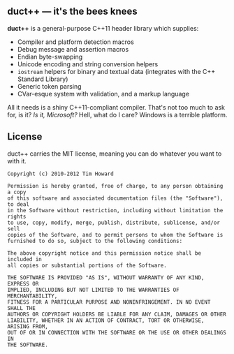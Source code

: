 
## duct++ — it's the bees knees

**duct++** is a general-purpose C++11 header library which supplies:

* Compiler and platform detection macros
* Debug message and assertion macros
* Endian byte-swapping
* Unicode encoding and string conversion helpers
* `iostream` helpers for binary and textual data (integrates with the C++ Standard Library)
* Generic token parsing
* CVar-esque system with validation, and a markup language

All it needs is a shiny C++11-compliant compiler. That's not too much to ask for, is it? *Is it, Microsoft?* Hell, what do I care? Windows is a terrible platform.

## License

duct++ carries the MIT license, meaning you can do whatever you want to with it.

```
Copyright (c) 2010-2012 Tim Howard

Permission is hereby granted, free of charge, to any person obtaining a copy
of this software and associated documentation files (the "Software"), to deal
in the Software without restriction, including without limitation the rights
to use, copy, modify, merge, publish, distribute, sublicense, and/or sell
copies of the Software, and to permit persons to whom the Software is
furnished to do so, subject to the following conditions:

The above copyright notice and this permission notice shall be included in
all copies or substantial portions of the Software.

THE SOFTWARE IS PROVIDED "AS IS", WITHOUT WARRANTY OF ANY KIND, EXPRESS OR
IMPLIED, INCLUDING BUT NOT LIMITED TO THE WARRANTIES OF MERCHANTABILITY,
FITNESS FOR A PARTICULAR PURPOSE AND NONINFRINGEMENT. IN NO EVENT SHALL THE
AUTHORS OR COPYRIGHT HOLDERS BE LIABLE FOR ANY CLAIM, DAMAGES OR OTHER
LIABILITY, WHETHER IN AN ACTION OF CONTRACT, TORT OR OTHERWISE, ARISING FROM,
OUT OF OR IN CONNECTION WITH THE SOFTWARE OR THE USE OR OTHER DEALINGS IN
THE SOFTWARE.
```
